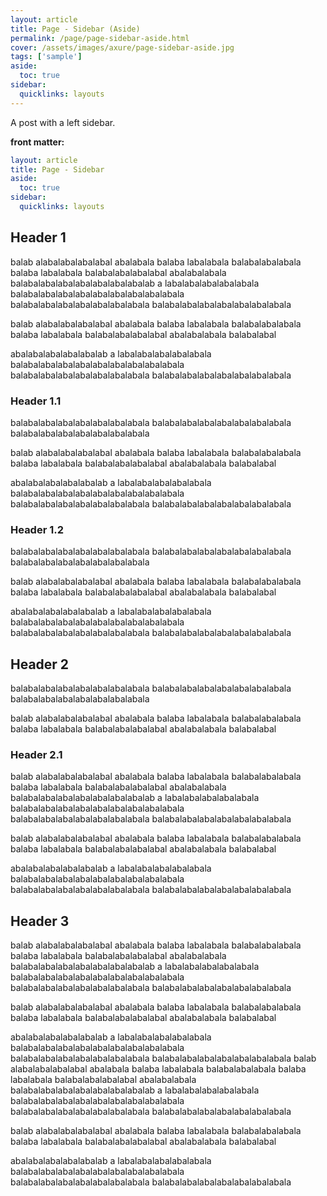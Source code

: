 ```yaml
---
layout: article
title: Page - Sidebar (Aside)
permalink: /page/page-sidebar-aside.html
cover: /assets/images/axure/page-sidebar-aside.jpg
tags: ['sample']
aside:
  toc: true
sidebar:
  quicklinks: layouts
---
```


A post with a left sidebar.

<!--more-->

**front matter:**

```yml
layout: article
title: Page - Sidebar
aside:
  toc: true
sidebar:
  quicklinks: layouts
```

## Header 1

balab alabalabalabalabal abalabala balaba labalabala balabalabalabala
balaba labalabala balabalabalabalabal abalabalabala balabalabalabalabalabalabalabalab a labalabalabalabalabala balabalabalabalabalabalabalabalabalabala balabalabalabalabalabalabalabala  balabalabalabalabalabalabalabala 

balab alabalabalabalabal abalabala balaba labalabala balabalabalabala
balaba labalabala balabalabalabalabal abalabalabala balabalabal

abalabalabalabalabalab a labalabalabalabalabala balabalabalabalabalabalabalabalabalabala balabalabalabalabalabalabalabala  balabalabalabalabalabalabalabala 

### Header 1.1

balabalabalabalabalabalabalabala balabalabalabalabalabalabalabala  balabalabalabalabalabalabalabala 

balab alabalabalabalabal abalabala balaba labalabala balabalabalabala
balaba labalabala balabalabalabalabal abalabalabala balabalabal

abalabalabalabalabalab a labalabalabalabalabala balabalabalabalabalabalabalabalabalabala balabalabalabalabalabalabalabala  balabalabalabalabalabalabalabala 

### Header 1.2

balabalabalabalabalabalabalabala balabalabalabalabalabalabalabala  balabalabalabalabalabalabalabala 

balab alabalabalabalabal abalabala balaba labalabala balabalabalabala
balaba labalabala balabalabalabalabal abalabalabala balabalabal

abalabalabalabalabalab a labalabalabalabalabala balabalabalabalabalabalabalabalabalabala balabalabalabalabalabalabalabala  balabalabalabalabalabalabalabala 

## Header 2

balabalabalabalabalabalabalabala balabalabalabalabalabalabalabala  balabalabalabalabalabalabalabala 

balab alabalabalabalabal abalabala balaba labalabala balabalabalabala
balaba labalabala balabalabalabalabal abalabalabala balabalabal

### Header 2.1

balab alabalabalabalabal abalabala balaba labalabala balabalabalabala
balaba labalabala balabalabalabalabal abalabalabala balabalabalabalabalabalabalabalab a labalabalabalabalabala balabalabalabalabalabalabalabalabalabala balabalabalabalabalabalabalabala  balabalabalabalabalabalabalabala 

balab alabalabalabalabal abalabala balaba labalabala balabalabalabala
balaba labalabala balabalabalabalabal abalabalabala balabalabal

abalabalabalabalabalab a labalabalabalabalabala balabalabalabalabalabalabalabalabalabala balabalabalabalabalabalabalabala  balabalabalabalabalabalabalabala 

## Header 3


balab alabalabalabalabal abalabala balaba labalabala balabalabalabala
balaba labalabala balabalabalabalabal abalabalabala balabalabalabalabalabalabalabalab a labalabalabalabalabala balabalabalabalabalabalabalabalabalabala balabalabalabalabalabalabalabala  balabalabalabalabalabalabalabala 

balab alabalabalabalabal abalabala balaba labalabala balabalabalabala
balaba labalabala balabalabalabalabal abalabalabala balabalabal

abalabalabalabalabalab a labalabalabalabalabala balabalabalabalabalabalabalabalabalabala balabalabalabalabalabalabalabala  balabalabalabalabalabalabalabala 
balab alabalabalabalabal abalabala balaba labalabala balabalabalabala
balaba labalabala balabalabalabalabal abalabalabala balabalabalabalabalabalabalabalab a labalabalabalabalabala balabalabalabalabalabalabalabalabalabala balabalabalabalabalabalabalabala  balabalabalabalabalabalabalabala 

balab alabalabalabalabal abalabala balaba labalabala balabalabalabala
balaba labalabala balabalabalabalabal abalabalabala balabalabal

abalabalabalabalabalab a labalabalabalabalabala balabalabalabalabalabalabalabalabalabala balabalabalabalabalabalabalabala  balabalabalabalabalabalabalabala 